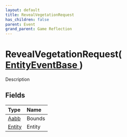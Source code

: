 ```yaml
---
layout: default
title: RevealVegetationRequest
has_children: false
parent: Event
grand_parent: Game Reflection
---
```

# RevealVegetationRequest( [ EntityEventBase ](/riftbreaker-wiki/docs/game-reflection/events/entity_event_base/) )
Description 

## Fields

| Type | Name |
|:----------|:--------------|
| [Aabb](/riftbreaker-wiki/docs/game-reflection/components/aabb/) | Bounds |
| [Entity](/riftbreaker-wiki/docs/game-reflection/classes/entity/) | Entity |

